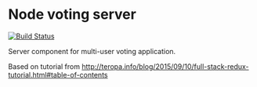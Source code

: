 # Node voting server

[![Build Status](https://semaphoreci.com/api/v1/projects/21409ae7-4bf3-4916-8072-e45bfce8010f/603553/badge.svg)](https://semaphoreci.com/adamphillips/node-voting-server)

Server component for multi-user voting application.

Based on tutorial from http://teropa.info/blog/2015/09/10/full-stack-redux-tutorial.html#table-of-contents
